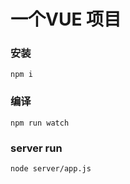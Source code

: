 # 一个VUE 项目

### 安装

```
npm i
```

### 编译

```
npm run watch
```

### server run

```
node server/app.js
```


